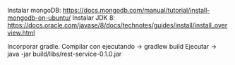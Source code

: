 Instalar mongoDB: https://docs.mongodb.com/manual/tutorial/install-mongodb-on-ubuntu/
Instalar JDK 8: https://docs.oracle.com/javase/8/docs/technotes/guides/install/install_overview.html

Incorporar gradle.
Compilar con ejecutando -> gradlew build
Ejecutar -> java -jar build/libs/rest-service-0.1.0.jar
